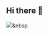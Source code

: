 ## Hi there 👋

<img src="https://img.shields.io/badge/Python-3766AB?style=flat-square&logo=Python&logoColor=white"/></a>&nbsp 
